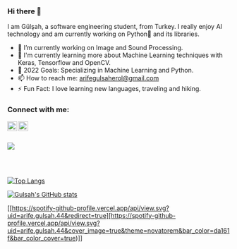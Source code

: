 ### Hi there 👋

I am Gülşah, a software engineering student, from Turkey. I really enjoy AI technology and am currently working on Python🐍 and its libraries.

- 🔭 I’m currently working on Image and Sound Processing. 
- 🌱 I'm currently learning more about Machine Learning techniques with Keras, Tensorflow and OpenCV. 
- 🥅 2022 Goals: Specializing in Machine Learning and Python.
- 📫 How to reach me: arifegulsaherol@gmail.com 
- ⚡ Fun Fact: I love learning new languages, traveling and hiking.


### Connect with me:
[<img align="left" alt="omercelikel | LinkedIn" width="22px" src="https://cdn.jsdelivr.net/npm/simple-icons@v3/icons/linkedin.svg" />][linkedin]
[<img align="left" alt="celikelomerr | Instagram" width="22px" src="https://cdn.jsdelivr.net/npm/simple-icons@v3/icons/instagram.svg" />][instagram]

<br />
<br />

![](https://komarev.com/ghpvc/?username=arifegulsah)


<br />
<br />

[![Top Langs](https://github-readme-stats.vercel.app/api/top-langs/?username=arifegulsah&layout=compact)](https://github.com/anuraghazra/github-readme-stats)


[![Gulsah's GitHub stats](https://github-readme-stats.vercel.app/api?username=arifegulsah)](https://github.com/anuraghazra/github-readme-stats)


[[https://spotify-github-profile.vercel.app/api/view.svg?uid=arife.gulsah.44&redirect=true][https://spotify-github-profile.vercel.app/api/view.svg?uid=arife.gulsah.44&cover_image=true&theme=novatorem&bar_color=da161f&bar_color_cover=true)]]

[linkedin]: https://www.linkedin.com/in/arife-g%C3%BCl%C5%9Fah-erol-969798220/
[instagram]: https://www.instagram.com/a.gulsaherol/

<!--
**arifegulsah/arifegulsah** is a ✨ _special_ ✨ repository because its `README.md` (this file) appears on your GitHub profile.

Here are some ideas to get you started:

- 🔭 I’m currently working on ...
- 🌱 I’m currently learning ...
- 👯 I’m looking to collaborate on ...
- 🤔 I’m looking for help with ...
- 💬 Ask me about ...
- 📫 How to reach me: ...
- 😄 Pronouns: ...
- ⚡ Fun fact: ...
-->
